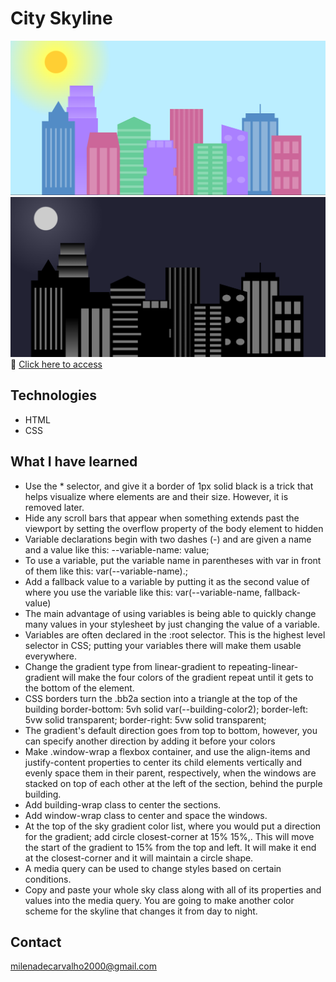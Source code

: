 # City Skyline
![preview](./preview1.png)
![preview](./preview2.png)
🔗 [Click here to access](https://carvmi.github.io/cssvariables/)
## Technologies 
- HTML
- CSS

## What I have learned
 - Use the * selector, and give it a border of 1px solid black is a trick that helps visualize where elements are and their size. However, it is removed later.
-  Hide any scroll bars that appear when something extends past the viewport by setting the overflow property of the body element to hidden
- Variable declarations begin with two dashes (-) and are given a name and a value like this: --variable-name: value;
- To use a variable, put the variable name in parentheses with var in front of them like this: var(--variable-name).;
- Add a fallback value to a variable by putting it as the second value of where you use the variable like this: var(--variable-name, fallback-value)
- The main advantage of using variables is being able to quickly change many values in your stylesheet by just changing the value of a variable.
- Variables are often declared in the :root selector. This is the highest level selector in CSS; putting your variables there will make them usable everywhere. 
- Change the gradient type from linear-gradient to repeating-linear-gradient will make the four colors of the gradient repeat until it gets to the bottom of the element.
- CSS borders turn the .bb2a section into a triangle at the top of the building
  border-bottom: 5vh solid var(--building-color2);
  border-left: 5vw solid transparent;
  border-right: 5vw solid transparent;
- The gradient's default direction goes from top to bottom, however, you can specify another direction by adding it before your colors 
- Make .window-wrap a flexbox container, and use the align-items and justify-content properties to center its child elements vertically and evenly space them in their parent, respectively, when the windows are stacked on top of each other at the left of the section, behind the purple building. 
- Add  building-wrap class to center the sections.
- Add  window-wrap class to center and space the windows.
- At the top of the sky gradient color list, where you would put a direction for the gradient; add circle closest-corner at 15% 15%,. This will move the start of the gradient to 15% from the top and left. It will make it end at the closest-corner and it will maintain a circle shape.
- A media query can be used to change styles based on certain conditions.
- Copy and paste your whole sky class along with all of its properties and values into the media query. You are going to make another color scheme for the skyline that changes it from day to night.


## Contact
milenadecarvalho2000@gmail.com

